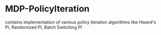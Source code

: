 # MDP-PolicyIteration
contains implementation of various policy iteration algorithms like Hward's PI, Randomized PI, Batch Switching PI
